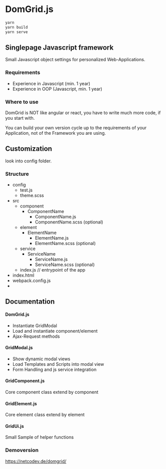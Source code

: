 # DomGrid.js

```sh
yarn
yarn build
yarn serve
```

## Singlepage Javascript framework

Small Javascript object settings for personalized Web-Applications.

### Requirements

- Experience in Javascript (min. 1 year)
- Experience in OOP (Javascript, min. 1 year)

### Where to use

DomGrid is NOT like angular or react, you have to write much more code, if you start with.

You can build your own version cycle up to the requirements of your Application, not of the Framework you are using.

## Customization

look into config folder.

### Structure

- config
  - test.js
  - theme.scss
- src
  - component
    - ComponentName
      - ComponentName.js
      - ComponentName.scss (optional)
  - element
      - ElementName
          - ElementName.js
          - ElementName.scss (optional)
  - service
      - ServiceName
          - ServiceName.js
          - ServiceName.scss (optional)
  - index.js // entrypoint of the app 
- index.html
- webpack.config.js
- 

## Documentation 

#### DomGrid.js 
- Instantiate GridModal
- Load and instantiate component/element
- Ajax-Request methods

#### GridModal.js
- Show dynamic modal views
- Load Templates and Scripts into modal view
- Form Handling and js service integration

#### GridComponent.js
Core component class extend by component

#### GridElement.js
Core element class extend by element

#### GridUi.js
Small Sample of helper functions

### Demoversion
https://netcodev.de/domgrid/
